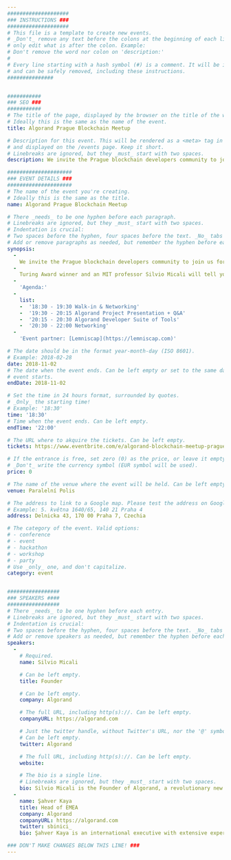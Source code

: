 ```yaml
---
####################
### INSTRUCTIONS ###
####################
# This file is a template to create new events.
# _Don't_ remove any text before the colons at the beginning of each line,
# only edit what is after the colon. Example:
# Don't remove the word nor colon on 'description:'
#
# Every line starting with a hash symbol (#) is a comment. It will be ignored
# and can be safely removed, including these instructions.
###############


###########
### SEO ###
###########
# The title of the page, displayed by the browser on the title of the window.
# Ideally this is the same as the name of the event.
title: Algorand Prague Blockchain Meetup

# Description for this event. This will be rendered as a <meta> tag in the HTML,
# and displayed on the /events page. Keep it short.
# Linebreaks are ignored, but they _must_ start with two spaces.
description: We invite the Prague blockchain developers community to join us for an evening of networking, drinks and meeting the Algorand team.

#####################
### EVENT DETAILS ###
#####################
# The name of the event you're creating.
# Ideally this is the same as the title.
name: Algorand Prague Blockchain Meetup

# There _needs_ to be one hyphen before each paragraph.
# Linebreaks are ignored, but they _must_ start with two spaces.
# Indentation is crucial:
# Two spaces before the hyphen, four spaces before the text. _No_ tabs allowed.
# Add or remove paragraphs as needed, but remember the hyphen before each entry.
synopsis:
  -
    We invite the Prague blockchain developers community to join us for an evening of networking, drinks and meeting the Algorand team to hear about the revolutionary alternative blockchain, developed from the first principles and enabling continuous progress.
  -
    Turing Award winner and an MIT professor Silvio Micali will tell you about how Algorand is changing the conversation in the blockchain space.
  -  
    'Agenda:' 
  -   
    list:
    -  '18:30 - 19:30 Walk-in & Networking'
    -  '19:30 - 20:15 Algorand Project Presentation + Q&A'
    -  '20:15 - 20:30 Algorand Developer Suite of Tools'
    -  '20:30 - 22:00 Networking'
  -
    'Event partner: [Lemniscap](https://lemniscap.com)'

# The date should be in the format year-month-day (ISO 8601).
# Example: 2018-02-28
date: 2018-11-02
# The date when the event ends. Can be left empty or set to the same day the
# event starts.
endDate: 2018-11-02

# Set the time in 24 hours format, surrounded by quotes.
# _Only_ the starting time!
# Example: '18:30'
time: '18:30'
# Time when the event ends. Can be left empty.
endTime: '22:00'

# The URL where to akquire the tickets. Can be left empty.
tickets: https://www.eventbrite.com/e/algorand-blockchain-meetup-prague-tickets-50969326628

# If the entrance is free, set zero (0) as the price, or leave it empty.
# _Don't_ write the currency symbol (EUR symbol will be used).
price: 0

# The name of the venue where the event will be held. Can be left empty.
venue: Paralelní Polis

# The address to link to a Google map. Please test the address on Google Maps.
# Example: 5. května 1640/65, 140 21 Praha 4
address: Delnicka 43, 170 00 Praha 7, Czechia

# The category of the event. Valid options:
# - conference
# - event
# - hackathon
# - workshop
# - party
# Use _only_ one, and don't capitalize.
category: event


#################
### SPEAKERS ####
#################
# There _needs_ to be one hyphen before each entry.
# Linebreaks are ignored, but they _must_ start with two spaces.
# Indentation is crucial:
# Two spaces before the hyphen, four spaces before the text. _No_ tabs allowed.
# Add or remove speakers as needed, but remember the hyphen before each entry.
speakers:
  -
    # Required.
    name: Silvio Micali

    # Can be left empty.
    title: Founder

    # Can be left empty.
    company: Algorand

    # The full URL, including http(s)://. Can be left empty.
    companyURL: https://algorand.com

    # Just the twitter handle, without Twitter's URL, nor the '@' symbol.
    # Can be left empty.
    twitter: Algorand

    # The full URL, including http(s)://. Can be left empty.
    website: 

    # The bio is a single line.
    # Linebreaks are ignored, but they _must_ start with two spaces.
    bio: Silvio Micali is the Founder of Algorand, a revolutionary new blockchain that solves the "Blockchain Trilemma" by being truly scalable, secure and decentralized. 
  -
    name: Şahver Kaya
    title: Head of EMEA
    company: Algorand
    companyURL: https://algorand.com
    twitter: sbinici_
    bio: Şahver Kaya is an international executive with extensive experience in USA, Europe and Asia.

### DON'T MAKE CHANGES BELOW THIS LINE! ###
---
```

<!-- ### DON'T MAKE CHANGES BELOW THIS LINE! ### -->

<Event-Content/>
